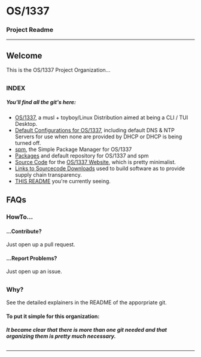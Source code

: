 # OS/1337
### Project Readme

---

## Welcome
This is the OS/1337 Project Organization...
##

### INDEX
##### You'll find all the git's here: 
- [OS/1337](https://github.com/OS-1337/OS1337), a musl + toyboy/Linux Distribution aimed at being a CLI / TUI Desktop.
- [Default Configurations for OS/1337](https://github.com/OS-1337/conf.d), including default DNS & NTP Servers for use when none are provided by DHCP or DHCP is being turned off.
- [spm](https://github.com/OS-1337/spm), the Simple Package Manager for OS/1337
- [Packages](https://github.com/OS-1337/pkgs) and default repository for OS/1337 and spm
- [Source Code](https://github.com/OS-1337/os1337.github.io) for the [OS/1337 Website](https://os1337.com), which is pretty minimalist.
- [Links to Sourcecode Downloads](https://github.com/OS-1337/dl.srcs.d) used to build software as to provide supply chain transparency.
- [THIS README](https://github.com/OS-1337/.github) you're currently seeing.
##

## FAQs
### HowTo...
#### ...Contribute?
Just open up a pull request.
#### ...Report Problems?
Just open up an issue.
##

### Why?
See the detailed explainers in the README of the apporpriate git.
#### To put it simple for this organization: 
##### It became clear that there is more than one git needed and that organizing them is pretty much necessary.
##

---
